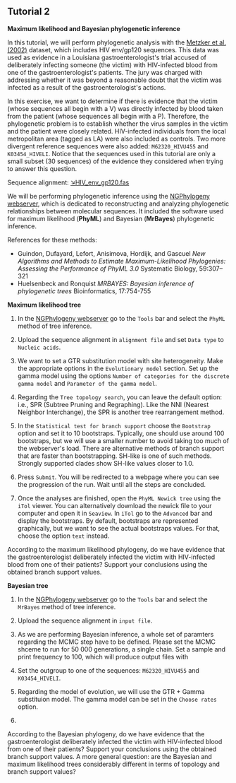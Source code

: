 ## Tutorial 2
**Maximum likelihood and Bayesian phylogenetic inference**

In this tutorial, we will perform phylogenetic analysis with the [Metzker et al. (2002)](https://www.pnas.org/content/99/22/14292) dataset, which includes HIV env/gp120 sequences. This data was used as evidence in a Louisiana gastroenterologist's trial accused of deliberately infecting someone (the victim) with HIV-infected blood from one of the gastroenterologist's patients. The jury was charged with addressing whether it was beyond a reasonable doubt that the victim was infected as a result of the gastroenterologist's actions.

In this exercise, we want to determine if there is evidence that the victim (whose sequences all begin with a V) was directly infected by blood taken from the patient (whose sequences all begin with a P). Therefore, the phylogenetic problem is to establish whether the virus samples in the victim and the patient were closely related. HIV-infected individuals from the local metropolitan area (tagged as LA) were also included as controls. Two more divergent reference sequences were also added: `M62320_HIVU455` and `K03454_HIVELI`. Notice that the sequences used in this tutorial are only a small subset (30 sequences) of the evidence they considered when trying to answer this question.

Sequence alignment: [&#8600;HIV_env_gp120.fas](/assets/lectures/HIV_env_gp120.fas)

We will be performing phylogenetic inference using the [NGPhylogeny webserver](https://ngphylogeny.fr/), which is dedicated to reconstructing and analyzing phylogenetic relationships between molecular sequences. It included the software used for maximum likelihood (**PhyML**) and Bayesian (**MrBayes**) phylogenetic inference.

References for these methods:
* Guindon, Dufayard, Lefort, Anisimova, Hordijk, and Gascuel *New Algorithms and Methods to Estimate Maximum-Likelihood Phylogenies: Assessing the Performance of PhyML 3.0* Systematic Biology, 59:307–321
* Huelsenbeck and Ronquist *MRBAYES: Bayesian inference of phylogenetic trees* Bioinformatics, 17:754-755


**Maximum likelihood tree**

1. In the [NGPhylogeny webserver](https://ngphylogeny.fr/) go to the `Tools` bar and select the `PhyML` method of tree inference.

2. Upload the sequence alignment in `alignment file` and set `Data type` to `Nucleic acids`.

3. We want to set a GTR substitution model with site heterogeneity. Make the appropriate options in the `Evolutionary model` section. Set up the gamma model using the options `Number of categories for the discrete gamma model` and `Parameter of the gamma model`. 

4. Regarding the `Tree topology search`, you can leave the default option: i.e., SPR (Subtree Pruning and Regraphing). Like the NNI (Nearest Neighbor Interchange), the SPR is another tree rearrangement method.

5. In the `Statistical test for branch support` choose the `Bootstrap` option and set it to 10 bootstraps. Typically, one should use around 100 bootstraps, but we will use a smaller number to avoid taking too much of the webserver's load. There are alternative methods of branch support that are faster than bootstrapping. SH-like is one of such methods. Strongly supported clades show SH-like values closer to 1.0. 

6. Press `Submit`. You will be redirected to a webpage where you can see the progression of the run. Wait until all the steps are concluded. 

7. Once the analyses are finished, open the `PhyML Newick tree` using the `iTol` viewer. You can alternatively download the newick file to your computer and open it in `Seaview`. In `iTol` go to the `Advanced` bar and display the bootstraps. By default, bootstraps are represented graphically, but we want to see the actual bootstraps values. For that, choose the option `text` instead. 

According to the maximum likelihood phylogeny, do we have evidence that the gastroenterologist deliberately infected the victim with HIV-infected blood from one of their patients? Support your conclusions using the obtained branch support values.


**Bayesian tree**

1. In the [NGPhylogeny webserver](https://ngphylogeny.fr/) go to the `Tools` bar and select the `MrBayes` method of tree inference.

2. Upload the sequence alignment in `input file`.

3. As we are performing Bayesian inference, a whole set of paramters regarding the MCMC step have to be defined. Please set the MCMC shceme to run for 50 000 generations, a single chain. Set a sample and print frequency to 100, which will produce output files with 

4. Set the outgroup to one of the sequences: `M62320_HIVU455` and `K03454_HIVELI`.

5. Regarding the model of evolution, we will use the GTR + Gamma substituion model. The gamma model can be set in the `Choose rates` option.

6. 


According to the Bayesian phylogeny, do we have evidence that the gastroenterologist deliberately infected the victim with HIV-infected blood from one of their patients? Support your conclusions using the obtained branch support values. A more general question: are the Bayesian and maximum likelihood trees considerably different in terms of topology and branch support values?